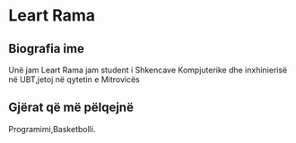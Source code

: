 # Leart Rama


## Biografia ime
Unë jam Leart Rama jam student i Shkencave Kompjuterike dhe inxhinierisë në UBT,jetoj në qytetin e Mitrovicës

## Gjërat që më pëlqejnë
Programimi,Basketbolli.

